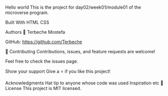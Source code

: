 
Hello world
This is the project for day02/week01/module01 of the microverse program.

Built With
HTML
CSS

Authors
👤 Terbeche Mostefa

GitHub: https://github.com/Terbeche


🤝 Contributing
Contributions, issues, and feature requests are welcome!

Feel free to check the issues page.

Show your support
Give a ⭐️ if you like this project!

Acknowledgments
Hat tip to anyone whose code was used
Inspiration
etc
📝 License
This project is MIT licensed.
